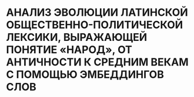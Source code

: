 # АНАЛИЗ ЭВОЛЮЦИИ ЛАТИНСКОЙ ОБЩЕСТВЕННО-ПОЛИТИЧЕСКОЙ ЛЕКСИКИ, ВЫРАЖАЮЩЕЙ ПОНЯТИЕ «НАРОД», ОТ АНТИЧНОСТИ К СРЕДНИМ ВЕКАМ С ПОМОЩЬЮ ЭМБЕДДИНГОВ СЛОВ

